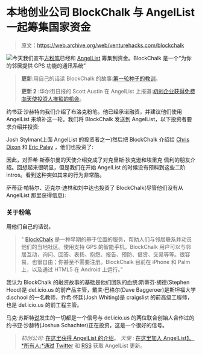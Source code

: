 # 本地创业公司 BlockChalk 与 AngelList 一起筹集国家资金

> 原文：<https://web.archive.org/web/venturehacks.com/blockchalk>

[![](img/61608106a2cac6a0c2110891fe6cb10a.png)](https://web.archive.org/web/20221006031942/http://www.blockchalk.com/)今天我们宣布[方粉笔](https://web.archive.org/web/20221006031942/http://blockchalk.com/)已经和 [AngelList](https://web.archive.org/web/20221006031942/http://angel.co/) 筹集到资金。BlockChalk 是一个“为你的邻居提供 GPS 功能的通讯系统”

> **更新**:用自己的话读 BlockChalk 的故事:[筹一轮种子的教训](https://web.archive.org/web/20221006031942/http://blog.blockchalk.com/post/708678386/lessons-from-raising-a-seed-round)。
> 
> **更新 2** :华尔街日报的 Scott Austin 在 AngelList 上报道:[初创企业获得免费向天使投资人推销的机会](https://web.archive.org/web/20221006031942/http://online.wsj.com/article/SB10001424052748704198004575310561617944540.html)。

约书亚·沙赫特向我们介绍了布洛克粉笔。他已经承诺融资，并建议他们使用 AngelList 来填补这一轮。我们将 BlockChalk 发送到 AngelList，以下投资者要求介绍并投资:

Josh Stylman(上面 AngelList 的投资者之一)然后把 BlockChalk 介绍给 [Chris Dixon](https://web.archive.org/web/20221006031942/http://foundercollective.com/people/Chris-Dixon) 和 [Eric Paley](https://web.archive.org/web/20221006031942/http://foundercollective.com/people/Eric-Paley) ，他们也投资了:

因此，对乔希·斯泰尔曼的天使介绍变成了对克里斯·狄克逊和埃里克·佩利的朋友介绍。回想起来很明显，但是我们在开始 AngelList 的时候没有预料到这些二阶 intros。看到这种突如其来的行为非常酷。

萨蒂亚·帕特尔、迈克尔·迪林和刘中达也投资了 BlockChalk(尽管他们没有从 AngelList 那里获得信息):

### 关于粉笔

用他们自己的话说，

> " [BlockChalk](https://web.archive.org/web/20221006031942/http://blockchalk.com/) 是一种早期的基于位置的服务，帮助人们与邻居联系并动员他们的当地社区。使用支持 GPS 的智能手机，BlockChalk 用户可以与邻居互动，询问、回答、表扬、抱怨、报告、预防、借贷、交易等等。很容易，也很自由；你甚至不需要注册。BlockChalk 目前在 iPhone 和 Palm 上，以及通过 HTML5 在 Android 上运行。”

我认为 BlockChalk 的融资故事的基础是他们团队的血统:斯蒂芬·胡德(Stephen Hood)是 del.icio.us 的前产品主管，戴夫·巴格尔(Dave Baggeroer)是斯坦福大学 d.school 的一名教师，乔希·怀廷(Josh Whiting)是 craigslist 的前高级工程师，也是 del.icio.us 的前工程主管。

马克·苏斯特[说](https://web.archive.org/web/20221006031942/http://venturehacks.com/articles/vc-seed)发生的一切都是一个信号与 del.icio.us 的两位联合创始人合作过的约书亚·沙赫特(Joshua Schachter)正在投资，这是一个很好的信号。

> *初创公司:* [在这里获得 AngelList 的介绍](https://web.archive.org/web/20221006031942/http://venturehacks.com/startuplist)。
> *天使* *:* [在这里加入 AngelList】。
> *所有人:*通过](https://web.archive.org/web/20221006031942/http://angel.co/apply) [Twitter](https://web.archive.org/web/20221006031942/http://twitter.com/angellist) 和 [RSS](https://web.archive.org/web/20221006031942/http://feeds.venturehacks.com/angellist) 获取 AngelList 更新。 *[](https://web.archive.org/web/20221006031942/http://feeds.venturehacks.com/angellist)*